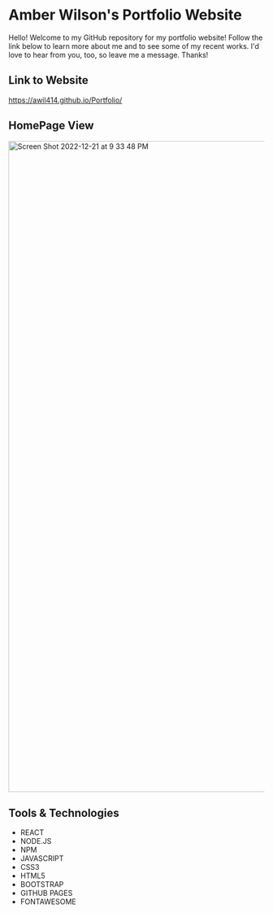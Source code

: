 # Amber Wilson's Portfolio Website
Hello! Welcome to my GitHub repository for my portfolio website! Follow the link below to learn more about me and to see some of my recent works. I'd love to hear from you, too, so leave me a message. Thanks!
## Link to Website
https://awil414.github.io/Portfolio/

## HomePage View

<img width="1280" alt="Screen Shot 2022-12-21 at 9 33 48 PM" src="https://user-images.githubusercontent.com/109228469/209054439-42fcd928-c2ad-40ad-9484-4eff3eee188c.png">

## Tools & Technologies
- REACT
- NODE.JS
- NPM
- JAVASCRIPT
- CSS3
- HTML5
- BOOTSTRAP
- GITHUB PAGES
- FONTAWESOME



